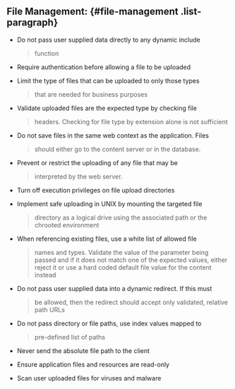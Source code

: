 ## File Management: {#file-management .list-paragraph}

-   Do not pass user supplied data directly to any dynamic include
    > function

-   Require authentication before allowing a file to be uploaded

-   Limit the type of files that can be uploaded to only those types
    > that are needed for business purposes

-   Validate uploaded files are the expected type by checking file
    > headers. Checking for file type by extension alone is not
    > sufficient

-   Do not save files in the same web context as the application. Files
    > should either go to the content server or in the database.

-   Prevent or restrict the uploading of any file that may be
    > interpreted by the web server.

-   Turn off execution privileges on file upload directories

-   Implement safe uploading in UNIX by mounting the targeted file
    > directory as a logical drive using the associated path or the
    > chrooted environment

-   When referencing existing files, use a white list of allowed file
    > names and types. Validate the value of the parameter being passed
    > and if it does not match one of the expected values, either reject
    > it or use a hard coded default file value for the content instead

-   Do not pass user supplied data into a dynamic redirect. If this must
    > be allowed, then the redirect should accept only validated,
    > relative path URLs

-   Do not pass directory or file paths, use index values mapped to
    > pre-defined list of paths

-   Never send the absolute file path to the client

-   Ensure application files and resources are read-only

-   Scan user uploaded files for viruses and malware
